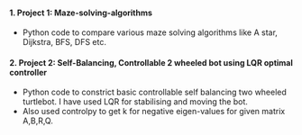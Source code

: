 #### **1. Project 1:** Maze-solving-algorithms
- Python code to compare various maze solving algorithms like A star, Dijkstra, BFS, DFS etc.

#### **2. Project 2:** Self-Balancing, Controllable 2 wheeled bot using LQR optimal controller
- Python code to constrict basic controllable self balancing two wheeled turtlebot. I have used LQR for stabilising and moving the bot. 
- Also used controlpy to get k for negative eigen-values for given matrix A,B,R,Q.
